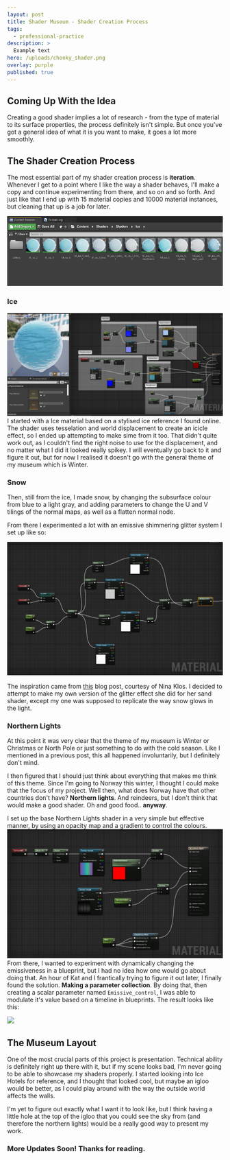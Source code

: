 ```yaml
---
layout: post
title: Shader Museum - Shader Creation Process
tags:
  - professional-practice
description: >
  Example text
hero: /uploads/chonky_shader.png
overlay: purple
published: true
---
```


## Coming Up With the Idea
Creating a good shader implies a lot of research - from  the type of material to its surface properties, the process definitely isn't simple. But once you've got a general idea of what it is you want to make, it goes a lot more smoothly.

## The Shader Creation Process
The most essential part of my shader creation process is **iteration**. Whenever I get to a point where I like the way a shader behaves, I'll make a copy and continue experimenting from there, and so on and so forth. And just like that I end up with 15 material copies and 10000 material instances, but cleaning that up is a job for later.

![](/uploads/material_instances.png)

### Ice
![](/uploads/m_ice_setup.png)
I started with a Ice material based on a stylised ice reference I found online. The shader uses tesselation and world displacement to create an icicle effect, so I ended up attempting to make sime from it too. 
That didn't quite work out, as I couldn't find the right noise to use for the displacement, and no matter what I did it looked really spikey. I will eventually go back to it and figure it out, but for now I realised it doesn't go with the general theme of my museum which is Winter.
### Snow
Then, still from the ice, I made snow, by changing the subsurface colour from blue to a light gray, and  adding parameters to change the U and V tilings of the normal maps, as well as a flatten normal node.

From there I experimented a lot with an emissive shimmering glitter system I set up like so:

![](/uploads/snow_shader.png)

The inspiration came from [this](https://www.artstation.com/blogs/ninaklos/la87/shader-museum-part-1-planning-sand-glitter) blog post, courtesy of Nina Klos. I decided to attempt to make my own version of the glitter effect she did for her sand shader, except my one was supposed to replicate the way snow glows in the light.

### Northern Lights
At this point it was very clear that the theme of my museum is Winter or Christmas or North Pole or just something to do with the cold season. Like I mentioned in a previous post, this all happened involuntarily, but I definitely don't mind.

I then figured that I should just think about everything that makes me think of this theme. Since I'm going to Norway this winter, I thought I could make that the focus of my project. Well then, what does Norway have that other countries don't have? **Northern lights**. And reindeers, but I don't think that would make a good shader. Oh and good food.. **anyway**.

I set up the base Northern Lights shader in a very simple but effective manner, by using an opacity map and a gradient to control the colours. 
![](/uploads/northern_lights_shader.png)
From there, I wanted to experiment with dynamically changing the emissiveness in a blueprint, but I had no idea how one would go about doing that. An hour of Kat and I frantically trying to figure it out later, I finally found the solution. **Making a parameter collection**. By doing that, then creating a scalar parameter named `Emissive_control`, I was able to modulate it's value based on a timeline in blueprints. The result looks like this:

![](/uploads/northern_lights.gif)


## The Museum Layout
One of the most crucial parts of this project is presentation. Technical ability is definitely right up there with it, but if my scene looks bad, I'm never going to be able to showcase my shaders properly. I started looking into Ice Hotels for reference, and I thought that looked cool, but maybe an igloo would be better, as I could play around with the way the outside world affects the walls. 

I'm yet to figure out exactly what I want it to look like, but I think having a little hole at the top of the igloo that you could see the sky from (and therefore the northern lights) would be a really good way to present my work.

### More Updates Soon! Thanks for reading.